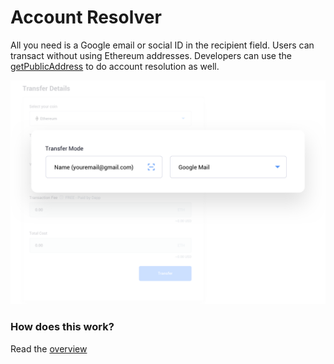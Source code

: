 # Account Resolver

All you need is a Google email or social ID in the recipient field. Users can transact without using Ethereum addresses. Developers can use the [getPublicAddress](https://docs.tor.us/api-reference/address-resolver#getpublicaddress) to do account resolution as well.

![Name resolver](../.gitbook/assets/nameresolver.png)

### How does this work?

Read the [overview](https://docs.tor.us/#operation)

